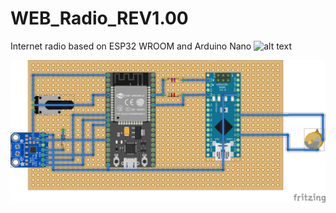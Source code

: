 # WEB_Radio_REV1.00
 Internet radio based on ESP32 WROOM and Arduino Nano
![alt text](https://github.com/LaurentChevalier/WEB_Radio_REV1.00/blob/main/Untitled%20Sketch_sch%C3%A9ma.png)

![alt text](https://github.com/LaurentChevalier/WEB_Radio_REV1.00/blob/main/Untitled%20Sketch_bb.png)
